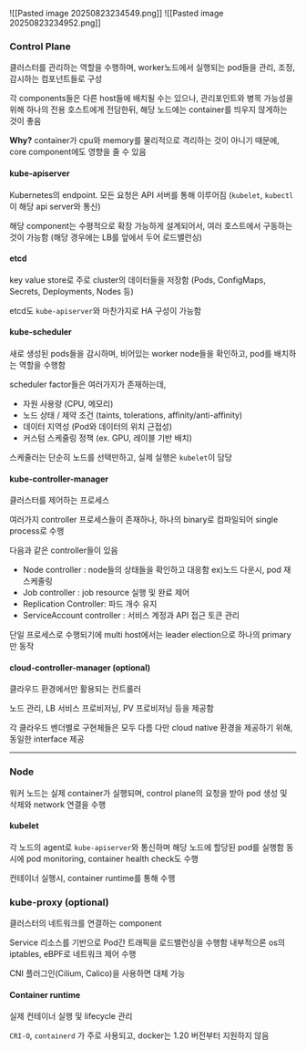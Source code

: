
![[Pasted image 20250823234549.png]]
![[Pasted image 20250823234952.png]]


### Control Plane

클러스터를 관리하는 역할을 수행하며, worker노드에서 실행되는 pod들을 관리, 조정, 감시하는 컴포넌트들로 구성

각 components들은 다른 host들에 배치될 수는 있으나, 관리포인트와 병목 가능성을 위해 하나의 전용 호스트에게 전담한뒤, 해당 노드에는 container를 띄우지 않게하는 것이 좋음 

**Why?** 
container가 cpu와 memory를 물리적으로 격리하는 것이 아니기 때문에, core component에도 영향을 줄 수 있음


#### kube-apiserver
Kubernetes의 endpoint. 모든 요청은 API 서버를 통해 이루어짐 (`kubelet`, `kubectl`이 해당 api server와 통신)

해당 component는 수평적으로 확장 가능하게 설계되어서, 여러 호스트에서 구동하는 것이 가능함 (해당 경우에는 LB를 앞에서 두어 로드밸런싱)

#### etcd

key value store로 주로 cluster의 데이터들을 저장함 (Pods, ConfigMaps, Secrets, Deployments, Nodes 등)

etcd도 `kube-apiserver`와 마찬가지로 HA 구성이 가능함

#### kube-scheduler
새로 생성된 pods들을 감시하며, 비어있는 worker node들을 확인하고, pod를 배치하는 역할을 수행함

scheduler factor들은 여러가지가 존재하는데,

- 자원 사용량 (CPU, 메모리)    
- 노드 상태 / 제약 조건 (taints, tolerations, affinity/anti-affinity)
- 데이터 지역성 (Pod와 데이터의 위치 근접성)
- 커스텀 스케줄링 정책 (ex. GPU, 레이블 기반 배치)

스케줄러는 단순히 노드를 선택만하고, 실제 실행은 `kubelet`이 담당

#### kube-controller-manager

클러스터를 제어하는 프로세스

여러가지 controller 프로세스들이 존재하나, 하나의 binary로 컴파일되어 single process로 수행

다음과 같은 controller들이 있음

- Node controller : node들의 상태들을 확인하고 대응함 ex)노드 다운시, pod 재스케줄링
- Job controller : job resource 실행 및 완료 제어
- Replication Controller: 파드 개수 유지
- ServiceAccount controller : 서비스 계정과 API 접근 토큰 관리

단일 프로세스로 수행되기에 multi host에서는 leader election으로 하나의 primary만 동작

#### cloud-controller-manager (optional)
클라우드 환경에서만 활용되는 컨트롤러

노드 관리, LB 서비스 프로비저닝, PV 프로비저닝 등을 제공함

각 클라우드 벤더별로 구현체들은 모두 다름 다만 cloud native 환경을 제공하기 위해, 동일한 interface 제공

---
### Node

워커 노드는 실제 container가 실행되며, control plane의 요청을 받아 pod 생성 및 삭제와 network 연결을 수행

#### kubelet
각 노드의 agent로 `kube-apiserver`와 통신하며 해당 노드에 할당된 pod를 실행함
동시에 pod monitoring, container health check도 수행

컨테이너 실행시, container runtime를 통해 수행

### kube-proxy (optional)

클러스터의 네트워크를 연결하는 component

Service 리소스를 기반으로 Pod간 트래픽을 로드밸런싱을 수행함
내부적으론 os의 iptables, eBPF로 네트워크 제어 수행

CNI 플러그인(Cilium, Calico)을 사용하면 대체 가능

#### Container runtime

실제 컨테이너 실행 및 lifecycle 관리

`CRI-O`, `containerd` 가 주로 사용되고, docker는 1.20 버전부터 지원하지 않음
